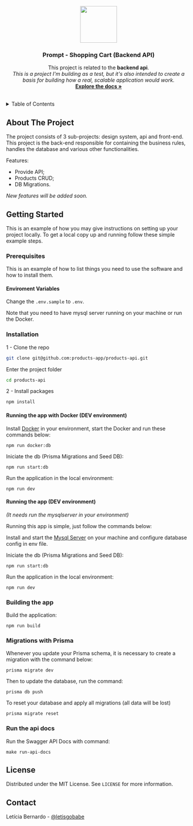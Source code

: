 <div align="center">
  <a href="https://github.com/products-app/products-fe">
    <img src="https://github.com/products-app/products-fe/assets/13439423/9f90454c-c622-4a20-8c3a-c739cd9a7f1b" width="100" /> 
  </a>

  <h3 align="center">Prompt - Shopping Cart (Backend API)</h3>

  <p align="center">
    This project is related to the <strong>backend api</strong>.
    <br />
    <i>This is a project I'm building as a test, but it's also intended to create a basis for building how a real, scalable application would work.</i>
    <br />
    <a href="https://github.com/products-app/products-fe"><strong>Explore the docs »</strong></a>
    <br />
    <br />
  </p>
</div>



<!-- TABLE OF CONTENTS -->
<details>
  <summary>Table of Contents</summary>
  <ol>
    <li><a href="#about-the-project">About The Project</a></li>
    <li>
      <a href="#getting-started">Getting Started</a>
      <ul>
        <li><a href="#prerequisites">Prerequisites</a></li>
        <li><a href="#installation">Installation</a></li>
        <li><a href="#running-the-app">Running the app</a></li>
      </ul>
    </li>
    <li><a href="#license">License</a></li>
    <li><a href="#contact">Contact</a></li>
  </ol>
</details>


## About The Project

The project consists of 3 sub-projects: design system, api and front-end.<br />
This project is the back-end responsible for containing the business rules, handles the database and various other functionalities.<br />

Features:

- Provide API;
- Products CRUD;
- DB Migrations.

_New features will be added soon._


## Getting Started

This is an example of how you may give instructions on setting up your project locally.
To get a local copy up and running follow these simple example steps.

### Prerequisites

This is an example of how to list things you need to use the software and how to install them.

#### Enviroment Variables

Change the `.env.sample` to `.env`.

Note that you need to have mysql server running on your machine or run the Docker.


### Installation

1 - Clone the repo
```sh
git clone git@github.com:products-app/products-api.git
```
Enter the project folder
```sh
cd products-api
```

2 - Install packages
```sh
npm install
```

#### Running the app with Docker (DEV environment)

Install [Docker](https://docs.docker.com/get-docker/) in your environment, start the Docker and run these commands below:

```
npm run docker:db
```

Iniciate the db (Prisma Migrations and Seed DB):
```
npm run start:db
```

Run the application in the local environment:
```
npm run dev
```

#### Running the app (DEV environment)

*(It needs run the mysqlserver in your environment)*

Running this app is simple, just follow the commands below:

Install and start the [Mysql Server](https://formulae.brew.sh/formula/mysql) on your machine and configure database config in env file.

Iniciate the db (Prisma Migrations and Seed DB):
```
npm run start:db
```

Run the application in the local environment:
```
npm run dev
```

### Building the app

Build the application:
```
npm run build
```

### Migrations with Prisma

Whenever you update your Prisma schema, it is necessary to create a migration with the command below:
```
prisma migrate dev
```

Then to update the database, run the command:

```
prisma db push
```

To reset your database and apply all migrations (all data will be lost)
```
prisma migrate reset
```

### Run the api docs

Run the Swagger API Docs with command:
```
make run-api-docs
```

<!-- LICENSE -->
## License

Distributed under the MIT License. See `LICENSE` for more information.

<!-- CONTACT -->
## Contact

Letícia Bernardo - [@letisgobabe](https://twitter.com/letisgobabe)

